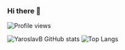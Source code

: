 ### Hi there 👋

![Profile views](https://gpvc.arturio.dev/YaroslavB)

![YaroslavB GitHub stats](https://github-readme-stats-sigma-five.vercel.app/api?username=YaroslavB&count_private=true&show_icons=true&theme=dark) 
![Top Langs](https://github-readme-stats-sigma-five.vercel.app/api/top-langs/?username=YaroslavB&theme=dark&layout=compact)
